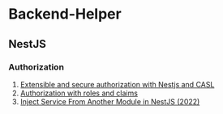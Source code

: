 # Backend-Helper

## NestJS
### Authorization
1. [Extensible and secure authorization with Nestjs and CASL](https://mfi.engineering/extensible-and-secure-authorization-with-nestjs-and-casl-c6f6d1ceefd5)
2. [Authorization with roles and claims](https://wanago.io/2021/11/15/api-nestjs-authorization-roles-claims/)
3. [Inject Service From Another Module in NestJS (2022)](https://blog.bitsrc.io/nest-js-inject-service-from-another-module-cf85987398d5)
